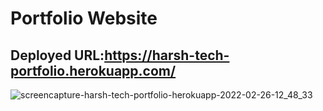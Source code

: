 # Portfolio Website

## Deployed URL:https://harsh-tech-portfolio.herokuapp.com/


![screencapture-harsh-tech-portfolio-herokuapp-2022-02-26-12_48_33](https://user-images.githubusercontent.com/65723273/155834074-687d7025-1d3e-4232-926f-5f0c21436eda.png)

